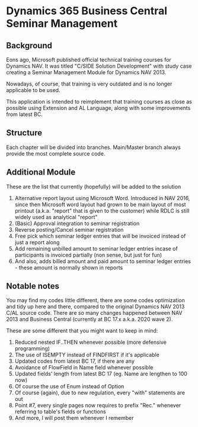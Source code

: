 # Dynamics 365 Business Central Seminar Management

## Background
Eons ago, Microsoft published official technical training courses for Dynamics NAV. It was titled "C/SIDE Solution Development" with study case creating a Seminar Management Module for Dynamics NAV 2013.

Nowadays, of course, that training is very outdated and is no longer applicable to be used.

This application is intended to reimplement that training courses as close as possible using Extension and AL Language, along with some improvements from latest BC.

## Structure
Each chapter will be divided into branches. Main/Master branch always provide the most complete source code.

## Additional Module
These are the list that currently (hopefully) will be added to the solution
1.  Alternative report layout using Microsoft Word. Introduced in NAV 2016, since then Microsoft word layout had grown to be main layout of most printout (a.k.a. "report" that is given to the customer) while RDLC is still widely used as analytical "report"
2.  (Basic) Approval integration to seminar registration
3.  Reverse posting/Cancel seminar registration
4.  Free pick which seminar ledger entries that will be invoiced instead of just a report along
5.  Add remaining unbilled amount to seminar ledger entries incase of participants is invoiced partially (non sense, but just for fun)
6.  And also, adds billed amount and paid amount to seminar ledger entries - these amount is normally shown in reports

## Notable notes
You may find my codes little different, there are some codes optimization and tidy up here and there, compared to the original Dynamics NAV 2013 C/AL source code. There are so many changes happened between NAV 2013 and Business Central (currently at BC 17.x a.k.a. 2020 wave 2).

These are some different that you might want to keep in mind:
1.  Reduced nested IF..THEN whenever possible (more defensive programming)
2.  The use of ISEMPTY instead of FINDFIRST if it's applicable
3.  Updated codes from latest BC 17, if there are any
4.  Avoidance of FlowField in Name field whenever possible
5.  Updated fields' length from latest BC 17 (eg. Name are lengthen to 100 now)
6.  Of course the use of Enum instead of Option
7.  Of course (again), due to new regulation, every "with" statements are out
8.  Point #7, every single pages now requires to prefix "Rec." whenever referring to table's fields or functions
9.  And more, I will post them whenever I remember

